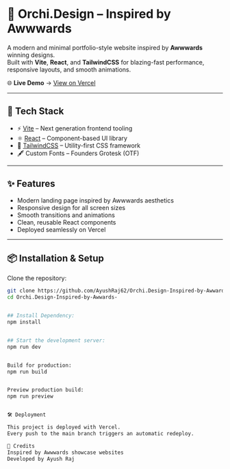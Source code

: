 # 🌸 Orchi.Design – Inspired by Awwwards  

A modern and minimal portfolio-style website inspired by **Awwwards** winning designs.  
Built with **Vite**, **React**, and **TailwindCSS** for blazing-fast performance, responsive layouts, and smooth animations.  

🌐 **Live Demo** → [View on Vercel](https://orchi-design-inspired-by-awwards-jziyhzg2m-ayushraj62s-projects.vercel.app/)  

---

## 🚀 Tech Stack
- ⚡ [Vite](https://vitejs.dev/) – Next generation frontend tooling  
- ⚛️ [React](https://react.dev/) – Component-based UI library  
- 🎨 [TailwindCSS](https://tailwindcss.com/) – Utility-first CSS framework  
- 🖋️ Custom Fonts – Founders Grotesk (OTF)  

---

## ✨ Features
- Modern landing page inspired by Awwwards aesthetics  
- Responsive design for all screen sizes  
- Smooth transitions and animations  
- Clean, reusable React components  
- Deployed seamlessly on Vercel  

---

## 📦 Installation & Setup

Clone the repository:
```bash
git clone https://github.com/AyushRaj62/Orchi.Design-Inspired-by-Awwards-.git
cd Orchi.Design-Inspired-by-Awwards-


## Install Dependency:
npm install


## Start the development server:
npm run dev


Build for production:
npm run build


Preview production build:
npm run preview


🛠 Deployment

This project is deployed with Vercel.
Every push to the main branch triggers an automatic redeploy.

🙌 Credits
Inspired by Awwwards showcase websites
Developed by Ayush Raj
